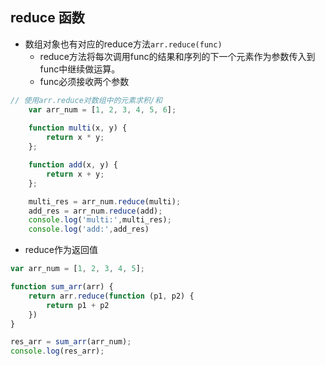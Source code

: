 ## reduce 函数
- 数组对象也有对应的reduce方法`arr.reduce(func)`
	- reduce方法将每次调用func的结果和序列的下一个元素作为参数传入到func中继续做运算。
	- func必须接收两个参数	

```javascript
// 使用arr.reduce对数组中的元素求积/和
    var arr_num = [1, 2, 3, 4, 5, 6];
    
    function multi(x, y) {
        return x * y;
    };

    function add(x, y) {
        return x + y;
    };

    multi_res = arr_num.reduce(multi);
    add_res = arr_num.reduce(add);
    console.log('multi:',multi_res);
    console.log('add:',add_res)
```

- reduce作为返回值

```javascript
var arr_num = [1, 2, 3, 4, 5];

function sum_arr(arr) {
    return arr.reduce(function (p1, p2) {
        return p1 + p2
    })
}

res_arr = sum_arr(arr_num);
console.log(res_arr);
```